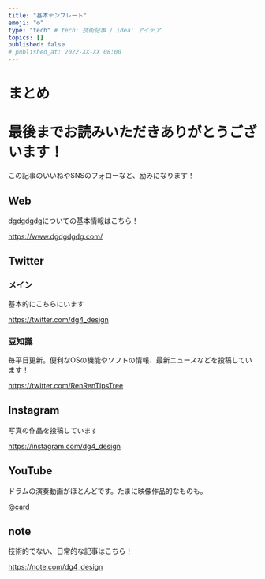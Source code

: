 ```yaml
---
title: "基本テンプレート"
emoji: "⚙️"
type: "tech" # tech: 技術記事 / idea: アイデア
topics: []
published: false
# published_at: 2022-XX-XX 08:00
---
```


# 

# まとめ

# 最後までお読みいただきありがとうございます！

この記事のいいねやSNSのフォローなど、励みになります！  

## Web

dgdgdgdgについての基本情報はこちら！

https://www.dgdgdgdg.com/

## Twitter

### メイン

基本的にこちらにいます

https://twitter.com/dg4_design

### 豆知識

毎平日更新。便利なOSの機能やソフトの情報、最新ニュースなどを投稿しています！

https://twitter.com/RenRenTipsTree

## Instagram

写真の作品を投稿しています

https://instagram.com/dg4_design

## YouTube

ドラムの演奏動画がほとんどです。たまに映像作品的なものも。

@[card](https://www.youtube.com/@dg4_design)

## note

技術的でない、日常的な記事はこちら！

https://note.com/dg4_design


